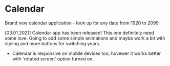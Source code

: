 # Calendar
Brand new calendar application - look up for any date from 1920 to 2099

[03.01.2021]
Calendar app has been released! This one definitely need some love. Going to add
some simple animations and maybe work a bit with styling and more buttons for switching
years.

- Calendar is responsive on mobile devices too; hovewer it works better with 
'rotated screen' option turned on.
